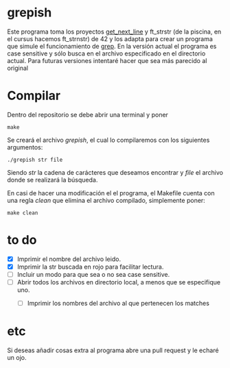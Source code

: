 # grepish

Este programa toma los proyectos [get_next_line](https://github.com/Doffyj/42-cursus/tree/master/get_next_line) y ft_strstr (de la piscina, en el cursus hacemos ft_strnstr) de 42 y los adapta para crear un programa que simule el funcionamiento de [grep](https://man7.org/linux/man-pages/man1/grep.1.html).
En la versión actual el programa es case sensitive y sólo busca en el archivo especificado en el directorio actual.
Para futuras versiones intentaré hacer que sea más parecido al original

# Compilar

Dentro del repositorio se debe abrir una terminal y poner
```
make
```
Se creará el archivo *grepish*, el cual lo compilaremos con los siguientes argumentos:
```
./grepish str file
```
Siendo *str* la cadena de carácteres que deseamos encontrar y *file* el archivo donde se realizará la búsqueda.

En casi de hacer una modificación el el programa, el Makefile cuenta con una regla *clean* que elimina el archivo compilado, simplemente poner:
```
make clean
```

# to do
- [x] Imprimir el nombre del archivo leido.
- [x] Imprimir la str buscada en rojo para facilitar lectura.
- [ ] Incluir un modo para que sea o no sea case sensitive.
- [ ] Abrir todos los archivos en directorio local, a menos que se especifique uno.
  - [ ] Imprimir los nombres del archivo al que pertenecen los matches


# etc

Si deseas añadir cosas extra al programa abre una pull request y le echaré un ojo.